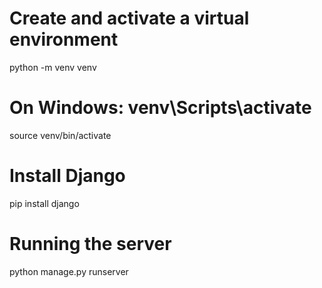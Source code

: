 # Create and activate a virtual environment
python -m venv venv

# On Windows: venv\Scripts\activate
source venv/bin/activate  

# Install Django
pip install django

# Running the server 
python manage.py runserver 